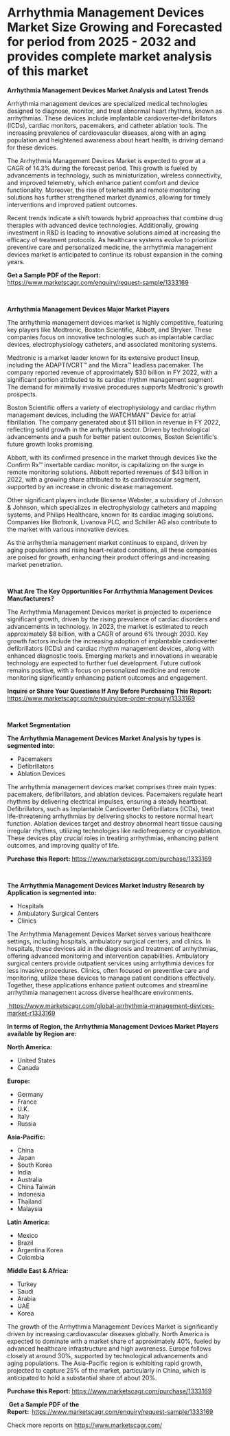 <p><h1>Arrhythmia Management Devices Market Size Growing and Forecasted for period from 2025 - 2032 and provides complete market analysis of this market</h1></p><p><strong>Arrhythmia Management Devices Market Analysis and Latest Trends</strong></p>
<p><p>Arrhythmia management devices are specialized medical technologies designed to diagnose, monitor, and treat abnormal heart rhythms, known as arrhythmias. These devices include implantable cardioverter-defibrillators (ICDs), cardiac monitors, pacemakers, and catheter ablation tools. The increasing prevalence of cardiovascular diseases, along with an aging population and heightened awareness about heart health, is driving demand for these devices.</p><p>The Arrhythmia Management Devices Market is expected to grow at a CAGR of 14.3% during the forecast period. This growth is fueled by advancements in technology, such as miniaturization, wireless connectivity, and improved telemetry, which enhance patient comfort and device functionality. Moreover, the rise of telehealth and remote monitoring solutions has further strengthened market dynamics, allowing for timely interventions and improved patient outcomes.</p><p>Recent trends indicate a shift towards hybrid approaches that combine drug therapies with advanced device technologies. Additionally, growing investment in R&D is leading to innovative solutions aimed at increasing the efficacy of treatment protocols. As healthcare systems evolve to prioritize preventive care and personalized medicine, the arrhythmia management devices market is anticipated to continue its robust expansion in the coming years.</p></p>
<p><strong>Get a Sample PDF of the Report:&nbsp;</strong> <a href="https://www.marketscagr.com/enquiry/request-sample/1333169?utm_campaign=2470&utm_medium=2&utm_source=Github&utm_content=ia&utm_term=24032025&utm_id=arrhythmia-management-devices">https://www.marketscagr.com/enquiry/request-sample/1333169</a></p>
<p>&nbsp;</p>
<p><strong>Arrhythmia Management Devices Major Market Players</strong></p>
<p><p>The arrhythmia management devices market is highly competitive, featuring key players like Medtronic, Boston Scientific, Abbott, and Stryker. These companies focus on innovative technologies such as implantable cardiac devices, electrophysiology catheters, and associated monitoring systems. </p><p>Medtronic is a market leader known for its extensive product lineup, including the ADAPTIVCRT™ and the Micra™ leadless pacemaker. The company reported revenue of approximately $30 billion in FY 2022, with a significant portion attributed to its cardiac rhythm management segment. The demand for minimally invasive procedures supports Medtronic's growth prospects.</p><p>Boston Scientific offers a variety of electrophysiology and cardiac rhythm management devices, including the WATCHMAN™ Device for atrial fibrillation. The company generated about $11 billion in revenue in FY 2022, reflecting solid growth in the arrhythmia sector. Driven by technological advancements and a push for better patient outcomes, Boston Scientific's future growth looks promising.</p><p>Abbott, with its confirmed presence in the market through devices like the Confirm Rx™ insertable cardiac monitor, is capitalizing on the surge in remote monitoring solutions. Abbott reported revenues of $43 billion in 2022, with a growing share attributed to its cardiovascular segment, supported by an increase in chronic disease management.</p><p>Other significant players include Biosense Webster, a subsidiary of Johnson & Johnson, which specializes in electrophysiology catheters and mapping systems, and Philips Healthcare, known for its cardiac imaging solutions. Companies like Biotronik, Livanova PLC, and Schiller AG also contribute to the market with various innovative devices.</p><p>As the arrhythmia management market continues to expand, driven by aging populations and rising heart-related conditions, all these companies are poised for growth, enhancing their product offerings and increasing market penetration.</p></p>
<p>&nbsp;</p>
<p><strong>What Are The Key Opportunities For Arrhythmia Management Devices Manufacturers?</strong></p>
<p><p>The Arrhythmia Management Devices market is projected to experience significant growth, driven by the rising prevalence of cardiac disorders and advancements in technology. In 2023, the market is estimated to reach approximately $8 billion, with a CAGR of around 6% through 2030. Key growth factors include the increasing adoption of implantable cardioverter defibrillators (ICDs) and cardiac rhythm management devices, along with enhanced diagnostic tools. Emerging markets and innovations in wearable technology are expected to further fuel development. Future outlook remains positive, with a focus on personalized medicine and remote monitoring significantly enhancing patient outcomes and engagement.</p></p>
<p><strong>Inquire or Share Your Questions If Any Before Purchasing This Report:</strong> <a href="https://www.marketscagr.com/enquiry/pre-order-enquiry/1333169?utm_campaign=2470&utm_medium=2&utm_source=Github&utm_content=ia&utm_term=24032025&utm_id=arrhythmia-management-devices">https://www.marketscagr.com/enquiry/pre-order-enquiry/1333169</a></p>
<p>&nbsp;</p>
<p><strong>Market Segmentation</strong></p>
<p><strong>The Arrhythmia Management Devices Market Analysis by types is segmented into:</strong></p>
<p><ul><li>Pacemakers</li><li>Defibrillators</li><li>Ablation Devices</li></ul></p>
<p><p>The arrhythmia management devices market comprises three main types: pacemakers, defibrillators, and ablation devices. Pacemakers regulate heart rhythms by delivering electrical impulses, ensuring a steady heartbeat. Defibrillators, such as Implantable Cardioverter Defibrillators (ICDs), treat life-threatening arrhythmias by delivering shocks to restore normal heart function. Ablation devices target and destroy abnormal heart tissue causing irregular rhythms, utilizing technologies like radiofrequency or cryoablation. These devices play crucial roles in treating arrhythmias, enhancing patient outcomes, and improving quality of life.</p></p>
<p><strong>Purchase this Report:&nbsp;</strong><a href="https://www.marketscagr.com/purchase/1333169?utm_campaign=2470&utm_medium=2&utm_source=Github&utm_content=ia&utm_term=24032025&utm_id=arrhythmia-management-devices">https://www.marketscagr.com/purchase/1333169</a></p>
<p>&nbsp;</p>
<p><strong>The Arrhythmia Management Devices Market Industry Research by Application is segmented into:</strong></p>
<p><ul><li>Hospitals</li><li>Ambulatory Surgical Centers</li><li>Clinics</li></ul></p>
<p><p>The Arrhythmia Management Devices Market serves various healthcare settings, including hospitals, ambulatory surgical centers, and clinics. In hospitals, these devices aid in the diagnosis and treatment of arrhythmias, offering advanced monitoring and intervention capabilities. Ambulatory surgical centers provide outpatient services using arrhythmia devices for less invasive procedures. Clinics, often focused on preventive care and monitoring, utilize these devices to manage patient conditions effectively. Together, these applications enhance patient outcomes and streamline arrhythmia management across diverse healthcare environments.</p></p>
<p><a href="https://www.marketscagr.com/global-arrhythmia-management-devices-market-r1333169?utm_campaign=2470&utm_medium=2&utm_source=Github&utm_content=ia&utm_term=24032025&utm_id=arrhythmia-management-devices">&nbsp;https://www.marketscagr.com/global-arrhythmia-management-devices-market-r1333169</a></p>
<p><strong>In terms of Region, the Arrhythmia Management Devices Market Players available by Region are:</strong></p>
<p>
    <p> <strong> North America: </strong>
        <ul>
            <li>United States</li>
            <li>Canada</li>
        </ul>
        </p> 
    <p> <strong> Europe: </strong>
        <ul>
            <li>Germany</li>
            <li>France</li>
            <li>U.K.</li>
            <li>Italy</li>
            <li>Russia</li>
        </ul>
        </p> 
    <p> <strong> Asia-Pacific: </strong>
        <ul>
            <li>China</li>
            <li>Japan</li>
            <li>South Korea</li>
            <li>India</li>
            <li>Australia</li>
            <li>China Taiwan</li>
            <li>Indonesia</li>
            <li>Thailand</li>
            <li>Malaysia</li>
        </ul>
        </p> 
    <p> <strong> Latin America: </strong>
        <ul>
            <li>Mexico</li>
            <li>Brazil</li>
            <li>Argentina Korea</li>
            <li>Colombia</li>
        </ul>
        </p> 
    <p> <strong> Middle East & Africa: </strong>
        <ul>
            <li>Turkey</li>
            <li>Saudi</li>
            <li>Arabia</li>
            <li>UAE</li>
            <li>Korea</li>
        </ul>
    </p>
    </p>
<p><p>The growth of the Arrhythmia Management Devices Market is significantly driven by increasing cardiovascular diseases globally. North America is expected to dominate with a market share of approximately 40%, fueled by advanced healthcare infrastructure and high awareness. Europe follows closely at around 30%, supported by technological advancements and aging populations. The Asia-Pacific region is exhibiting rapid growth, projected to capture 25% of the market, particularly in China, which is anticipated to hold a substantial share of about 20%.</p></p>
<p><strong>Purchase this Report: </strong><a href="https://www.marketscagr.com/purchase/1333169?utm_campaign=2470&utm_medium=2&utm_source=Github&utm_content=ia&utm_term=24032025&utm_id=arrhythmia-management-devices">https://www.marketscagr.com/purchase/1333169</a></p>
<p>&nbsp;<strong>Get a Sample PDF of the Report:&nbsp;&nbsp;</strong><a href="https://www.marketscagr.com/enquiry/request-sample/1333169?utm_campaign=2470&utm_medium=2&utm_source=Github&utm_content=ia&utm_term=24032025&utm_id=arrhythmia-management-devices">https://www.marketscagr.com/enquiry/request-sample/1333169</a></p>
<p><strong></strong></p>
<p>Check more reports on <a href="https://www.marketscagr.com/?utm_campaign=2470&utm_medium=2&utm_source=Github&utm_content=ia&utm_term=24032025&utm_id=arrhythmia-management-devices">https://www.marketscagr.com/</a></p>